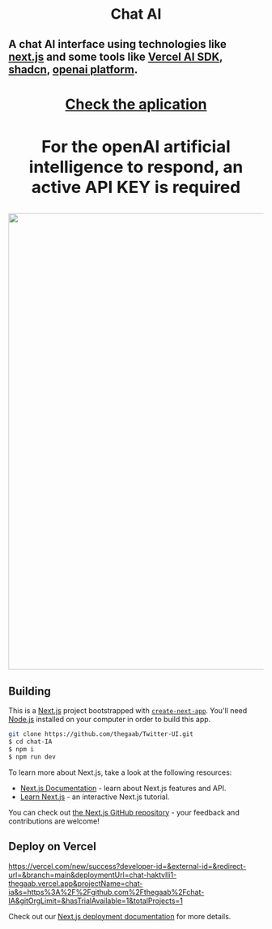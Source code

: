 <h1 align="center">
  Chat AI
</h1>

## A chat AI interface using technologies like <a href="https://nextjs.org/">next.js<a> and some tools like <a href="https://sdk.vercel.ai/docs">Vercel AI SDK<a>, <a href="https://ui.shadcn.com/">shadcn<a>, <a href="https://platform.openai.com/playground">openai platform<a>.
#
  <h1 align="center"> <a href="https://chat-ia-chi.vercel.app/">Check the aplication<a> <h3 align="center"> For the openAI artificial intelligence to respond, an active API KEY is required </h3> </h1>
    
<p align="center">
  <img src="https://media.discordapp.net/attachments/955884943383343215/1129932400030400612/Group_1_5.png?width=1007&height=604" width="900" />
</p>

## Building

This is a [Next.js](https://nextjs.org/) project bootstrapped with [`create-next-app`](https://github.com/vercel/next.js/tree/canary/packages/create-next-app).
You'll need [Node.js](https://nodejs.org) installed on your computer in order to build this app.

```bash
git clone https://github.com/thegaab/Twitter-UI.git
$ cd chat-IA
$ npm i
$ npm run dev
```

To learn more about Next.js, take a look at the following resources:

- [Next.js Documentation](https://nextjs.org/docs) - learn about Next.js features and API.
- [Learn Next.js](https://nextjs.org/learn) - an interactive Next.js tutorial.

You can check out [the Next.js GitHub repository](https://github.com/vercel/next.js/) - your feedback and contributions are welcome!

## Deploy on Vercel

https://vercel.com/new/success?developer-id=&external-id=&redirect-url=&branch=main&deploymentUrl=chat-haktvlli1-thegaab.vercel.app&projectName=chat-ia&s=https%3A%2F%2Fgithub.com%2Fthegaab%2Fchat-IA&gitOrgLimit=&hasTrialAvailable=1&totalProjects=1

Check out our [Next.js deployment documentation](https://nextjs.org/docs/deployment) for more details.
